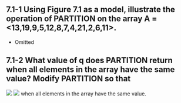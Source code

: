
## 7.1-1 Using Figure 7.1 as a model, illustrate the operation of PARTITION on the array A = <13,19,9,5,12,8,7,4,21,2,6,11>.
- Omitted

## 7.1-2  What value of q does PARTITION return when all elements in the array  have the same value? Modify PARTITION so that 
![](http://latex.codecogs.com/gif.latex?pq\;=\;\left\lfloor\frac{\left(p+r\right)}{2}\right\rfloor)
![](http://latex.codecogs.com/gif.latex?pq\;=\;\left\lfloor\frac{\left(p+r\right)}{2}\right\rfloor)
when all elements in the array  have the same value.